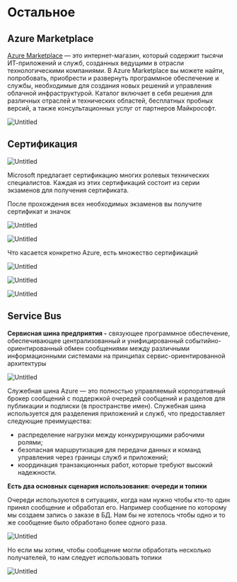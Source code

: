# Остальное

## Azure Marketplace

[Azure Marketplace](https://azuremarketplace.microsoft.com/marketplace/apps/category/security) — это интернет-магазин, который содержит тысячи ИТ-приложений и служб, созданных ведущими в отрасли технологическими компаниями. В Azure Marketplace вы можете найти, попробовать, приобрести и развернуть программное обеспечение и службы, необходимые для создания новых решений и управления облачной инфраструктурой. Каталог включает в себя решения для различных отраслей и технических областей, бесплатных пробных версий, а также консультационных услуг от партнеров Майкрософт.

![Untitled](%D0%9E%D1%81%D1%82%D0%B0%D0%BB%D1%8C%D0%BD%D0%BE%D0%B5%201f08627b70c14ecd8baf46e1065b8c5d/Untitled.png)

## Сертификация

![Untitled](%D0%9E%D1%81%D1%82%D0%B0%D0%BB%D1%8C%D0%BD%D0%BE%D0%B5%201f08627b70c14ecd8baf46e1065b8c5d/Untitled%201.png)

Microsoft предлагает сертификацию многих ролевых технических специалистов. Каждая из этих сертификаций состоит из серии экзаменов для получения сертификата.

После прохождения всех необходимых экзаменов вы получите сертификат и значок

![Untitled](%D0%9E%D1%81%D1%82%D0%B0%D0%BB%D1%8C%D0%BD%D0%BE%D0%B5%201f08627b70c14ecd8baf46e1065b8c5d/Untitled%202.png)

![Untitled](%D0%9E%D1%81%D1%82%D0%B0%D0%BB%D1%8C%D0%BD%D0%BE%D0%B5%201f08627b70c14ecd8baf46e1065b8c5d/Untitled%203.png)

Что касается конкретно Azure, есть множество сертификаций

![Untitled](%D0%9E%D1%81%D1%82%D0%B0%D0%BB%D1%8C%D0%BD%D0%BE%D0%B5%201f08627b70c14ecd8baf46e1065b8c5d/Untitled%204.png)

![Untitled](%D0%9E%D1%81%D1%82%D0%B0%D0%BB%D1%8C%D0%BD%D0%BE%D0%B5%201f08627b70c14ecd8baf46e1065b8c5d/Untitled%205.png)

![Untitled](%D0%9E%D1%81%D1%82%D0%B0%D0%BB%D1%8C%D0%BD%D0%BE%D0%B5%201f08627b70c14ecd8baf46e1065b8c5d/Untitled%206.png)

## Service Bus

**Сервисная шина предприятия -** связующее программное обеспечение, обеспечивающее централизованный и унифицированный событийно-ориентированный обмен сообщениями между различными информационными системами на принципах сервис-ориентированной архитектуры

![Untitled](%D0%9E%D1%81%D1%82%D0%B0%D0%BB%D1%8C%D0%BD%D0%BE%D0%B5%201f08627b70c14ecd8baf46e1065b8c5d/Untitled%207.png)

Служебная шина Azure — это полностью управляемый корпоративный брокер сообщений с поддержкой очередей сообщений и разделов для публикации и подписки (в пространстве имен). Служебная шина используется для разделения приложений и служб, что предоставляет следующие преимущества:

- распределение нагрузки между конкурирующими рабочими ролями;
- безопасная маршрутизация для передачи данных и команд управления через границы служб и приложений;
- координация транзакционных работ, которые требуют высокий надежности.

**Есть два основных сценария использования: очереди и топики**

Очереди используются в ситуациях, когда нам нужно чтобы кто-то один принял сообщение и обработал его. Например сообщение по которому мы создаем запись о заказе в БД. Нам бы не хотелось чтобы одно и то же сообщение было обработано более одного раза.

![Untitled](%D0%9E%D1%81%D1%82%D0%B0%D0%BB%D1%8C%D0%BD%D0%BE%D0%B5%201f08627b70c14ecd8baf46e1065b8c5d/Untitled%208.png)

Но если мы хотим, чтобы сообщение могли обработать несколько получателей, то нам следует использовать топики

![Untitled](%D0%9E%D1%81%D1%82%D0%B0%D0%BB%D1%8C%D0%BD%D0%BE%D0%B5%201f08627b70c14ecd8baf46e1065b8c5d/Untitled%209.png)